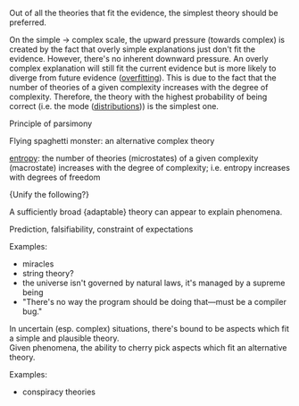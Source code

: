 Out of all the theories that fit the evidence, the simplest theory should be preferred.

On the simple -> complex scale, the upward pressure (towards complex) is created by the fact that overly simple explanations just don't fit the evidence.  However, there's no inherent downward pressure.  An overly complex explanation will still fit the current evidence but is more likely to diverge from future evidence ([overfitting](Overfitting.md)).  This is due to the fact that the number of theories of a given complexity increases with the degree of complexity.  Therefore, the theory with the highest probability of being correct (i.e. the mode ([distributions](Distributions.md))) is the simplest one.

Principle of parsimony

Flying spaghetti monster: an alternative complex theory

[entropy](Entropy.md): the number of theories (microstates) of a given complexity (macrostate) increases with the degree of complexity; i.e. entropy increases with degrees of freedom


{Unify the following?}

A sufficiently broad {adaptable} theory can appear to explain phenomena.

Prediction, falsifiability, constraint of expectations

Examples:
- miracles
- string theory?
- the universe isn't governed by natural laws, it's managed by a supreme being
- "There's no way the program should be doing that—must be a compiler bug."


In uncertain (esp. complex) situations, there's bound to be aspects which fit a simple and plausible theory.  
Given phenomena, the ability to cherry pick aspects which fit an alternative theory.

Examples:
- conspiracy theories
